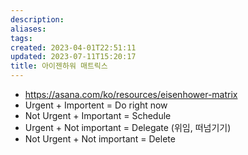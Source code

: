 ```yaml
---
description:
aliases: 
tags: 
created: 2023-04-01T22:51:11
updated: 2023-07-11T15:20:17
title: 아이젠하워 매트릭스
---
```

- https://asana.com/ko/resources/eisenhower-matrix
- Urgent + Importent = Do right now
- Not Urgent + Important = Schedule
- Urgent + Not important = Delegate (위임, 떠넘기기)
- Not Urgent + Not important = Delete